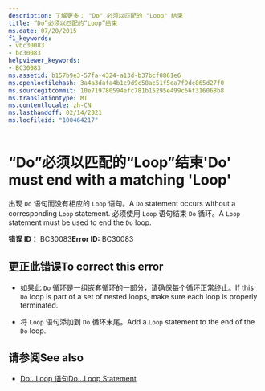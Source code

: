 ```yaml
---
description: 了解更多： "Do" 必须以匹配的 "Loop" 结束
title: “Do”必须以匹配的“Loop”结束
ms.date: 07/20/2015
f1_keywords:
- vbc30083
- bc30083
helpviewer_keywords:
- BC30083
ms.assetid: b157b9e3-57fa-4324-a13d-b37bcf0861e6
ms.openlocfilehash: 3a4a3dafa4b1c9d9c58ac51f5ea7f9dc865d27f0
ms.sourcegitcommit: 10e719780594efc781b15295e499c66f316068b8
ms.translationtype: MT
ms.contentlocale: zh-CN
ms.lasthandoff: 02/14/2021
ms.locfileid: "100464217"
---
```

# <a name="do-must-end-with-a-matching-loop"></a><span data-ttu-id="8eb4d-103">“Do”必须以匹配的“Loop”结束</span><span class="sxs-lookup"><span data-stu-id="8eb4d-103">'Do' must end with a matching 'Loop'</span></span>

<span data-ttu-id="8eb4d-104">出现 `Do` 语句而没有相应的 `Loop` 语句。</span><span class="sxs-lookup"><span data-stu-id="8eb4d-104">A `Do` statement occurs without a corresponding `Loop` statement.</span></span> <span data-ttu-id="8eb4d-105">必须使用 `Loop` 语句结束 `Do` 循环。</span><span class="sxs-lookup"><span data-stu-id="8eb4d-105">A `Loop` statement must be used to end the `Do` loop.</span></span>  
  
 <span data-ttu-id="8eb4d-106">**错误 ID：** BC30083</span><span class="sxs-lookup"><span data-stu-id="8eb4d-106">**Error ID:** BC30083</span></span>  
  
## <a name="to-correct-this-error"></a><span data-ttu-id="8eb4d-107">更正此错误</span><span class="sxs-lookup"><span data-stu-id="8eb4d-107">To correct this error</span></span>  
  
- <span data-ttu-id="8eb4d-108">如果此 `Do` 循环是一组嵌套循环的一部分，请确保每个循环正常终止。</span><span class="sxs-lookup"><span data-stu-id="8eb4d-108">If this `Do` loop is part of a set of nested loops, make sure each loop is properly terminated.</span></span>  
  
- <span data-ttu-id="8eb4d-109">将 `Loop` 语句添加到 `Do` 循环末尾。</span><span class="sxs-lookup"><span data-stu-id="8eb4d-109">Add a `Loop` statement to the end of the `Do` loop.</span></span>  
  
## <a name="see-also"></a><span data-ttu-id="8eb4d-110">请参阅</span><span class="sxs-lookup"><span data-stu-id="8eb4d-110">See also</span></span>

- [<span data-ttu-id="8eb4d-111">Do...Loop 语句</span><span class="sxs-lookup"><span data-stu-id="8eb4d-111">Do...Loop Statement</span></span>](../language-reference/statements/do-loop-statement.md)
